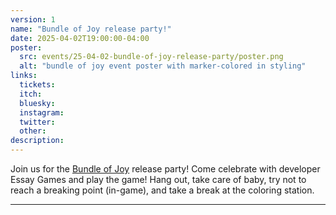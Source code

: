 ```yaml
---
version: 1
name: "Bundle of Joy release party!"
date: 2025-04-02T19:00:00-04:00
poster:
  src: events/25-04-02-bundle-of-joy-release-party/poster.png
  alt: "bundle of joy event poster with marker-colored in styling"
links:
  tickets:
  itch:
  bluesky:
  instagram:
  twitter:
  other:
description:
---
```

Join us for the [Bundle of Joy](https://store.steampowered.com/app/3138370/Bundle_of_Joy/) release party! Come celebrate with developer Essay Games and play the game! Hang out, take care of baby, try not to reach a breaking point (in-game), and take a break at the coloring station.

---
